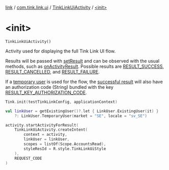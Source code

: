 [link](../../index.md) / [com.tink.link.ui](../index.md) / [TinkLinkUiActivity](index.md) / [&lt;init&gt;](./-init-.md)

# &lt;init&gt;

`TinkLinkUiActivity()`

Activity used for displaying the full Tink Link UI flow.

Results will be passed with [setResult](#) and can be observed with the usual methods,
such as [onActivityResult](#). Possible results are [RESULT_SUCCESS](-r-e-s-u-l-t_-s-u-c-c-e-s-s.md), [RESULT_CANCELLED](-r-e-s-u-l-t_-c-a-n-c-e-l-l-e-d.md),
and [RESULT_FAILURE](-r-e-s-u-l-t_-f-a-i-l-u-r-e.md).

If a [temporary user](../-link-user/-temporary-user/index.md) is used for the flow,
the [successful result](-r-e-s-u-l-t_-s-u-c-c-e-s-s.md) will also have an authorization code (String) bundled
with the key [RESULT_KEY_AUTHORIZATION_CODE](-r-e-s-u-l-t_-k-e-y_-a-u-t-h-o-r-i-z-a-t-i-o-n_-c-o-d-e.md).

``` kotlin
Tink.init(testTinkLinkConfig, applicationContext)

val linkUser = getExistingUser()?.let { LinkUser.ExistingUser(it) }
    ?: LinkUser.TemporaryUser(market = "SE", locale = "sv_SE")

activity.startActivityForResult(
    TinkLinkUiActivity.createIntent(
        context = activity,
        linkUser = linkUser,
        scopes = listOf(Scope.AccountsRead),
        styleResId = R.style.TinkLinkUiStyle
    ),
    REQUEST_CODE
)
```

